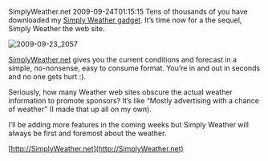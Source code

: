 SimplyWeather.net
2009-09-24T01:15:15
Tens of thousands of you have downloaded my [Simply Weather gadget](/gadgets). It’s time now for a the sequel, Simply Weather the web site.

![2009-09-23_2057](/content/images/blog/SimplyWeather.net_12A39/20090923_2057.png)

[SimplyWeather.net](http://simplyweather.net/) gives you the current conditions and forecast in a simple, no-nonsense, easy to consume format. You’re in and out in seconds and no one gets hurt :).

Seriously, how many Weather web sites obscure the actual weather information to promote sponsors? It’s like “Mostly advertising with a chance of weather” (I made that up all on my own).

I’ll be adding more features in the coming weeks but Simply Weather will always be first and foremost about the weather.

[http://SimplyWeather.net](http://SimplyWeather.net)
